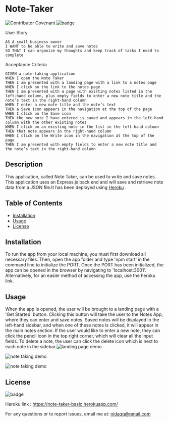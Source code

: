 # Note-Taker

![Contributor Covenant](https://img.shields.io/badge/Contributor%20Covenant-2.0-4baaaa.svg)
![badge](https://img.shields.io/badge/license-MIT-orange)

User Story
```
AS A small business owner
I WANT to be able to write and save notes
SO THAT I can organize my thoughts and keep track of tasks I need to complete
```

Acceptance Criteria
```
GIVEN a note-taking application
WHEN I open the Note Taker
THEN I am presented with a landing page with a link to a notes page
WHEN I click on the link to the notes page
THEN I am presented with a page with existing notes listed in the left-hand column, plus empty fields to enter a new note title and the note’s text in the right-hand column
WHEN I enter a new note title and the note’s text
THEN a Save icon appears in the navigation at the top of the page
WHEN I click on the Save icon
THEN the new note I have entered is saved and appears in the left-hand column with the other existing notes
WHEN I click on an existing note in the list in the left-hand column
THEN that note appears in the right-hand column
WHEN I click on the Write icon in the navigation at the top of the page
THEN I am presented with empty fields to enter a new note title and the note’s text in the right-hand column
```
## Description

This application, called Note Taker,  can be used to write and save notes. This application uses an Express.js back end and will save and retrieve note data from a JSON file.It has been deployed using [Heroku](https://note-taker-basic.herokuapp.com/) .

## Table of Contents

* [Installation](#installation)
* [Usage](#usage)
* [License](#license)

## Installation
 
To run the app from your local machine, you must first download all necessary files. Then, open the app folder and type 'npm start' in the command line to initialize the PORT. Once the PORT has been initialized, the app can be opened in the browser by navigating to 'localhost:3001'. 
Alternatively, for an easier method of accessing the app, use the heroku link.

## Usage 

When the app is opened, the user will be brought to a landing page with a 'Get Started' button. Clicking this button will take the user to the Notes App, where they can enter and save notes. Saved notes will be displayed in the left-hand sidebar, and when one of these notes is clicked, it will appear in the main notes section. If the user would like to enter a new note, they can click the pencil icon in the top right corner, which will clear all the input fields. To delete a note, the user can click the delete icon which is next to each note in the sidebar.![landing page demo](images/demo1.png)

![note taking demo](images/demo2.png)

![note taking demo](images/demo3.png)


 
## License
![badge](https://img.shields.io/badge/license-MIT-orange)
   

Heroku link : https://note-taker-basic.herokuapp.com/

For any questions or to report issues, email me at: nidaqg@gmail.com
